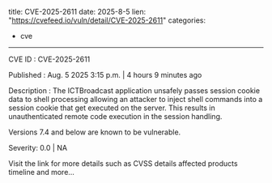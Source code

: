  
title: CVE-2025-2611
date: 2025-8-5
lien: "https://cvefeed.io/vuln/detail/CVE-2025-2611"
categories:
  - cve
---

CVE ID : CVE-2025-2611

Published :  Aug. 5
2025
3:15 p.m. | 4 hours
9 minutes ago

Description : The ICTBroadcast application unsafely passes session cookie data to shell processing
allowing an attacker to inject shell commands into a session cookie that get executed on the server. This results in unauthenticated remote code execution in the session handling.




Versions 7.4 and below are known to be vulnerable.

Severity: 0.0 | NA

Visit the link for more details
such as CVSS details
affected products
timeline
and more...
